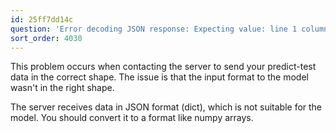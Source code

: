 ```yaml
---
id: 25ff7dd14c
question: 'Error decoding JSON response: Expecting value: line 1 column 1 (char 0)'
sort_order: 4030
---
```


This problem occurs when contacting the server to send your predict-test data in the correct shape. The issue is that the input format to the model wasn't in the right shape.

The server receives data in JSON format (dict), which is not suitable for the model. You should convert it to a format like numpy arrays.